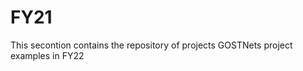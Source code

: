 # FY21

This secontion contains the repository of projects GOSTNets project examples in FY22

```{tableofcontents}
```